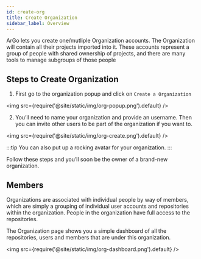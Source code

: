 ```yaml
---
id: create-org
title: Create Organization
sidebar_label: Overview
---
```


ArGo lets you create one/mutliple Organization accounts. The Organization will contain all their projects imported into it.
These accounts represent a group of people with shared ownership of projects, and there are many tools to manage subgroups of those people

## Steps to Create Organization

1. First go to the organization popup and click on `Create a Organization`

<img src={require('@site/static/img/org-popup.png').default} />

2. You’ll need to name your organization and provide an username. Then you can invite other users to be part of the organization if you want to.

<img src={require('@site/static/img/org-create.png').default} />

:::tip
You can also put up a rocking avatar for your organization.
:::

Follow these steps and you’ll soon be the owner of a brand-new organization.

## Members

Organizations are associated with individual people by way of members, which are simply a grouping of individual user accounts and repositories within the organization. People in the organization have full access to the repositories.

The Organization page shows you a simple dashboard of all the repositories, users and members that are under this organization.

<img src={require('@site/static/img/org-dashboard.png').default} />

